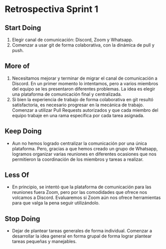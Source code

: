 # Retrospectiva Sprint 1

## Start Doing
1. Elegir canal de comunicación: Discord, Zoom y Whatsapp.
2. Comenzar a usar git de forma colaborativa, con la dinámica de pull y push.

## More of
1. Necesitamos mejorar y terminar de migrar el canal de comunicación a Discord. En un primer momento lo intentamos, pero a varios miembros del equipo se les presentaron diferentes problemas. La idea es elegir una plataforma de comunicación final y centralizada.
2. Si bien la experiencia de trabajo de forma colaborativa en git resultó satisfactoria, es necesario progresar en la mecánica de trabajo. Comenzar a utilizar Pull Requests autorizados y que cada miembro del equipo trabaje en una rama específica por cada tarea asignada.

## Keep Doing
- Aun no hemos logrado centralizar la comunicación por una única plataforma. Pero, gracias a que hemos creado un grupo de Whatsapp, logramos organizar varias reuniones en diferentes ocasiones que nos permitieron la coordinación de los miembros y tareas a realizar.

## Less Of
- En principio, se intentó que la plataforma de comunicación para las reuniones fuera Zoom, pero por las comodidades que ofrece nos volcamos a Discord. Evaluaremos si Zoom aún nos ofrece herramientas para que valga la pena seguir utilizándolo.

## Stop Doing
- Dejar de plantear tareas generales de forma individual. Comenzar a desarrollar la idea general en forma grupal de forma lograr plantear tareas pequeñas y manejables.
